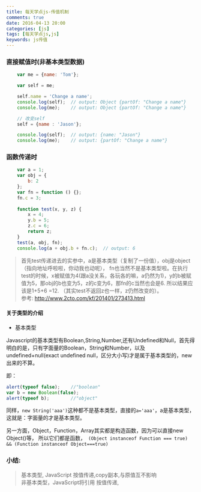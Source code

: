 ```yaml
---
title: 每天学点js-传值机制
comments: true
date: 2016-04-13 20:00
categories: [js]
tags: [每天学点js,js]
keywords: js传值
---
```


### 直接赋值时(非基本类型数据)

```javascript
    var me = {name: 'Tom'}; 

    var self = me;

    self.name = 'Change a name';
    console.log(self);  // output: Object {partOf: "Change a name"}
    console.log(me);    // output: Object {partOf: "Change a name"}

    // 改变self 
    self = {name : 'Jason'};

    console.log(self);  // output: {name: "Jason"}
    console.log(me);    // output: {partOf: "Change a name"}
```


### 函数传递时
```javascript
    var a = 1;
    var obj = {
        b: 2
    };
    var fn = function () {};
    fn.c = 3;
     
    function test(x, y, z) {
        x = 4;
        y.b = 5;
        z.c = 6;
        return z;
    }
    test(a, obj, fn);
    console.log(a + obj.b + fn.c);  // output: 6

```
> 首先test传递进去的实参中，a是基本类型（复制了一份值），obj是object（指向地址呼啦啦，你动我也动呢），
> fn也当然不是基本类型啦。在执行test的时候，x被赋值为4(跟a没关系，各玩各的嘛，a仍然为1)，y的b被赋值为5，那obj的b也变为5，z的c变为6，那fn的c当然也会是6. 所以结果应该是1+5+6 =12. （其实test不返回z也一样，z仍然改变的）。  
> 参考: http://www.2cto.com/kf/201401/273413.html



#### 关于类型的介绍

- 基本类型
 
Javascript的基本类型有Boolean,String,Number,还有Undefined和Null，首先得明白的是，只有字面量的Boolean，String和Number，以及undefined+null(exact undefined null，区分大小写)才是属于基本类型的，new出来的不算。
 
即：
```js
alert(typeof false);    //"boolean"
var b = new Boolean(false);
alert(typeof b);        //"object"
```
同样，` new String('aaa') `这种都不是基本类型，直接的` a='aaa' `，a是基本类型，这就是：字面量的才是基本类型。
 
另一方面，Object，Function，Array其实都是构造函数，因为可以直接new Object()等，
所以它们都是函数，` (Object instanceof Function === true) && (Function instanceof Object===true)`


### 小结:
> 基本类型, JavaScript 按值传递,copy副本,与原值互不影响  
> 非基本类型，JavaScript将引用 按值传递, 